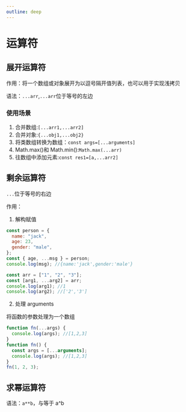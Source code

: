 ```yaml
---
outline: deep
---
```


# 运算符

## 展开运算符

作用：将一个数组或对象展开为以逗号隔开值列表，也可以用于实现浅拷贝

语法：`...arr`,`...arr`位于等号的左边

### 使用场景

1. 合并数组:`[...arr1,...arr2]`
2. 合并对象:`{...obj1,...obj2}`
3. 将类数组转换为数组：`const args=[...arguments]`
4. Math.max()和 Math.min():`Math.max(...arr)`
5. 往数组中添加元素:`const res1=[a,...arr2]`

## 剩余运算符

`...`位于等号的右边

作用：

1. 解构赋值

```js
const person = {
  name: "jack",
  age: 23,
  gender: "male",
};
const { age, ...msg } = person;
console.log(msg); //{name:'jack',gender:'male'}

const arr = ["1", "2", "3"];
const [arg1, ...arg2] = arr;
console.log(arg1); //1
console.log(arg2); //['2','3']
```

2. 处理 arguments

将函数的参数处理为一个数组

```js
function fn(...args) {
  console.log(args); //[1,2,3]
}
function fn() {
  const args = [...arguments];
  console.log(args); //[1,2,3]
}
fn(1, 2, 3);
```

## 求幂运算符

语法：`a**b`，与等于 a^b
